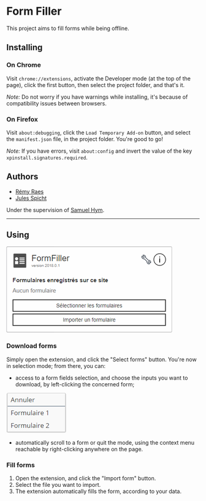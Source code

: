 # Form Filler

This project aims to fill forms while being offline.

## Installing

### On Chrome

Visit `chrome://extensions`, activate the Developer mode (at the top of the page),
click the first button, then select the project folder, and that's it.

*Note:* Do not worry if you have warnings while installing, it's because of
compatibility issues between browsers.

### On Firefox

Visit `about:debugging`, click the `Load Temporary Add-on` button, and select the `manifest.json`
file, in the project folder. You're good to go!

*Note:* If you have errors, visit `about:config` and invert the value of the key
`xpinstall.signatures.required`.

## Authors

* [Rémy Raes](mailto:remy.raes@etudiant.univ-lille1.fr)
* [Jules Spicht](mailto:jules.spicht@€tudiant.univ-lille1.fr)

Under the supervision of [Samuel Hym](mailto:samuel.hym@univ-lille1.fr).

---

## Using

![Extension pop-up](img/popup.png)
### Download forms

Simply open the extension, and click the "Select forms" button.
You're now in selection mode; from there, you can:

* access to a form fields selection, and choose the inputs you want to download, by left-clicking the concerned form;

![Extension context-menu](img/contextmenu.png)

* automatically scroll to a form or quit the mode, using the context menu reachable by right-clicking anywhere on the page.  

### Fill forms

1. Open the extension, and click the "Import form" button.
2. Select the file you want to import.
3. The extension automatically fills the form, according to your data.
